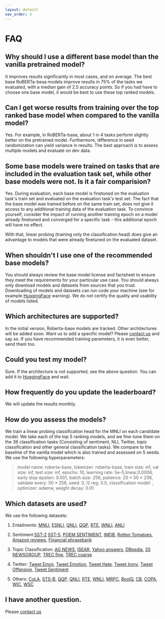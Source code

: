 ```yaml
---
layout: default
nav_order: 3
---
```


# FAQ

## Why should I use a different base model than the vanilla pretrained model?

It improves results significantly in most cases, and on average. The best base RoBERTa-besa models improve results in 75% of the tasks we evaluated, with a median gain of 2.5 accuracy points. So if you had have to choose one base model, it would be best to use these top ranked models.

## Can I get worse results from training over the top ranked base model when compared to the vanilla model?

Yes. For example, in RoBERTa-base, about 1 in 4 tasks perform slightly better on the pretrained model. Furthermore, difference in seed randomization can yield variance in results. The best approach is to assess multiple models and evaluate on dev data. 

## Some base models were trained on tasks that are included in the evaluation task set, while other base models were not. Is it a fair comparision?

Yes.  During evaluation, each base model is finetuned on the evaluation task's train set and evaluated on the evaluation task's test set.  The fact that the base model was trained before on the same train set, does not give it access to any additional training data of  the evaluation task.   To convince yourself, consider the impact of running another training epoch on a model already finetuned and converged for a specific task - this additional epoch will have no effect.

With that, linear probing (training only the classification head) does give an advantage to models that were already finetuned on the evaluated dataset.

## When shouldn't I use one of the recommended base models?

You should always review the base model license and factsheet to ensure they meet the requirements for your particular 
use case. You should always only  download models and datasets from sources that you trust.  Downloading of models and 
datasets can run code your machine (see for example [HuggingFace](https://huggingface.co/docs/transformers/autoclass_tutorial) warning). 
We do not certify the quality and usability of  models listed.

## Which architectures are supported?

In the initial version, Roberta-base models are tracked. Other architectures will be added soon. Want us to add a specific model? Please [contact us](contact_us.md) and say so. If you have recommended training parameters, it is even better, send them too. 

## Could you test my model?

Sure. If the architecture is not supported, see the above question. You can add it to [HuggingFace](https://huggingface.co/docs/transformers/model_sharing#use-the-pushtohub-function)  and wait.
<!--    Really impatient? You can [contact us](contact_us.md) we don't make any promise.-->


## How frequently do you update the leaderboard?

We will update the results monthly.

## How do you assess the models?

We train a linear probing classification head for the MNLI on each candidate model.  We take each of the top 5 ranking models, and we fine-tune them on the 36 classification tasks (Consisting of sentiment, NLI, Twitter, topic classification and other general classification tasks).   We compare to the baseline of the vanilla model which is also trained and assessed on 5 seeds.
We use the following hyperparameters:
>model name: roberta-base,
tokenizer: roberta-base,
train size: inf,
val size: inf,
test size: inf,
epochs: 10,
learning rate: 5e-5,linear,0.0006,
early stop epsilon: 0.001,
batch size: 256,
patience: 20 * 50 * 256,
validate every: 50 * 256,
seed: 0,
l2 reg: 0.0,
classification model: ,
optimizer: adamw,
weight decay: 0.01

## Which datasets are used?

We use the following datasets:
1. Entailments: [MNLI](https://cims.nyu.edu/~sbowman/multinli/), [ESNLI](https://papers.nips.cc/paper/8163-e-snli-natural-language-inference-with-natural-language-explanations), [QNLI](https://rajpurkar.github.io/SQuAD-explorer/), [QQP](https://www.quora.com/q/quoradata/First-Quora-Dataset-Release-Question-Pairs), [RTE](https://aclweb.org/anthology/W14-3110), [WNLI](https://cs.nyu.edu/faculty/davise/papers/WinogradSchemas/WS.html), [ANLI](https://aclanthology.org/2020.acl-main.441/) 
2. Sentiment:[SST-2](https://nlp.stanford.edu/sentiment/index.html)
[SST-5](https://nlp.stanford.edu/sentiment/index.html),
[POEM SENTIMENT](https://arxiv.org/abs/2011.02686),
[IMDB](https://ai.stanford.edu/~amaas/data/sentiment/),
[Rotten Tomatoes](https://aclanthology.org/P05-1015),
[Amazon reviews](https://jmcauley.ucsd.edu/data/amazon/),
[Financial phrasebank](https://arxiv.org/abs/1307.5336)
3. Topic Classification:
[AG NEWS](http://groups.di.unipi.it/~gulli/AG_corpus_of_news_articles.html),
[ISEAR](https://www.unige.ch/cisa/research/materials-and-online-research/research-material/),
[Yahoo answers](https://proceedings.neurips.cc/paper/2015/file/250cf8b51c773f3f8dc8b4be867a9a02-Paper.pdf),
[DBpedia](https://proceedings.neurips.cc/paper/2015/file/250cf8b51c773f3f8dc8b4be867a9a02-Paper.pdf),
[20 NEWSGROUP](http://qwone.com/~jason/20Newsgroups/),
[TREC fine](https://www.aclweb.org/anthology/C02-1150),
[TREC coarse](https://www.aclweb.org/anthology/H01-1069)
4. Twitter:
[Tweet Emoji](https://aclanthology.org/S18-1003),
[Tweet Emotion](https://aclanthology.org/S18-1001/),
[Tweet Hate](https://aclanthology.org/S19-2007/),
[Tweet Irony](https://aclanthology.org/S18-1005),
[Tweet Offensive](https://aclanthology.org/S19-2010/),
[Tweet Sentiment](https://aclanthology.org/S17-2088)

5. Others:
[CoLA](https://nyu-mll.github.io/CoLA/),
[STS-B](http://www.aclweb.org/anthology/S/S17/S17-2001),
[QQP](https://quoradata.quora.com/First-Quora-Dataset-Release-Question-Pairs),
[QNLI](https://aclanthology.org/W18-5446/),
[RTE](https://aclweb.org/aclwiki/Recognizing_Textual_Entailment),
[WNLI](https://aclanthology.org/W18-5446/),
[MRPC](https://aclanthology.org/I05-5002),
[BoolQ](https://aclanthology.org/N19-1300/),
[CB](https://paperswithcode.com/dataset/ml-cb),
[COPA](https://paperswithcode.com/dataset/copa),
[WIC](https://aclanthology.org/N19-1128/),
[WSC](https://paperswithcode.com/dataset/wsc)

## I have another question.

Please [contact us](contact_us.md)
